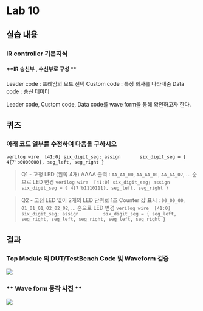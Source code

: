 # Lab 10
## 실습 내용
### **IR controller 기본지식**
#### **IR 송신부 , 수신부로 구성 **
Leader code : 프레임의 모드 선택
Custom code : 특정 회사를 나타내줌
Data code : 송신 데이터

 Leader code, Custom code, Data code를  wave form을 통해 확인하고자 한다. 

## 퀴즈 
### 아래 코드 일부를 수정하여 다음을 구하시오
```verilog wire  [41:0] six_digit_seg; assign       six_digit_seg = { 4{7'b0000000}, seg_left, seg_right } ``` 
 > Q1 - 고정 LED (왼쪽 4개) AAAA 출력 : `AA_AA_00`, `AA_AA_01`, `AA_AA_02`, … 순으로 LED 변경
 `verilog wire  [41:0] six_digit_seg; assign       six_digit_seg = { 4{7'b1110111}, seg_left, seg_right }`

> Q2 - 고정 LED 없이 2개의 LED 단위로 1초 Counter 값 표시 : `00_00_00`, `01_01_01`, `02_02_02`, … 순으로 LED 변경
`verilog wire  [41:0] six_digit_seg; assign         six_digit_seg = { seg_left, seg_right, seg_left, seg_right, seg_left, seg_right }`
## 결과
### **Top Module 의 DUT/TestBench Code 및 Waveform 검증**
![](https://github.com/Beakyewon/logic-design/blob/master/practice06/practice06%20wave.PNG)
### ** Wave form 동작 사진 **
![](https://github.com/Beakyewon/logic-design/blob/master/practice06/Quiz.PNG)

<!--stackedit_data:
eyJoaXN0b3J5IjpbOTQzMzk2ODYyLC0xMTQyMjI2OTMzLDE1Nj
A0MDM0OTgsLTk2NTA4ODA1N119
-->